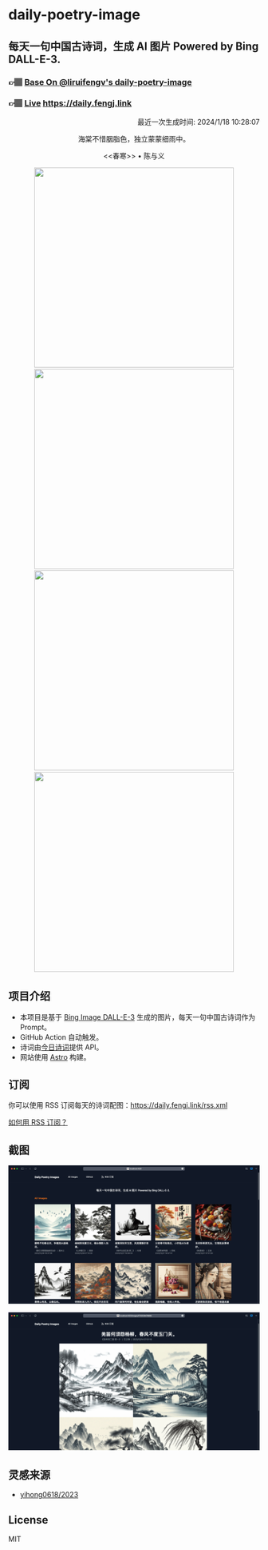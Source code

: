 
# daily-poetry-image

## 每天一句中国古诗词，生成 AI 图片 Powered by Bing DALL-E-3.

### 👉🏽 [Base On @liruifengv's daily-poetry-image](https://github.com/liruifengv/daily-poetry-image)

### 👉🏽 [Live](https://daily.fengj.link) https://daily.fengj.link

<p align="right">
  最近一次生成时间: 2024/1/18 10:28:07
</p>
<p align="center">
海棠不惜胭脂色，独立蒙蒙细雨中。
</p>
<p align="center">
<<春寒>> • 陈与义
</p>
<p align="center">
<img src="https://tse3.mm.bing.net/th/id/OIG.xLNtk3jDUAK8fk.yrDVX" height="400" width="400" />
<img src="https://tse1.mm.bing.net/th/id/OIG.eKb_xLGty0q2JGLWiSiF" height="400" width="400" />
<img src="https://tse3.mm.bing.net/th/id/OIG..e20QEmSxVA1z7eOr87f" height="400" width="400" />
<img src="https://tse3.mm.bing.net/th/id/OIG.APQvFOiHOKi_kiT74Kf3" height="400" width="400" />
</p>

## 项目介绍

-   本项目是基于 [Bing Image DALL-E-3](https://www.bing.com/images/create) 生成的图片，每天一句中国古诗词作为 Prompt。
-   GitHub Action 自动触发。
-   诗词由[今日诗词](https://www.jinrishici.com/)提供 API。
-   网站使用 [Astro](https://astro.build) 构建。

## 订阅

你可以使用 RSS 订阅每天的诗词配图：https://daily.fengj.link/rss.xml

[如何用 RSS 订阅？](https://zhuanlan.zhihu.com/p/55026716)

## 截图

![图片列表](./screenshots/Snipaste_2023-12-28_21-00-26.png)

![图片详情](./screenshots/Snipaste_2023-12-28_21-00-53.png)

## 灵感来源

-   [yihong0618/2023](https://github.com/yihong0618/2023)

## License

MIT
